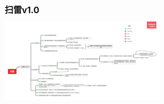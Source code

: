 # 扫雷v1.0

<img src="https://github.com/CN-wty/Mini-game-of-WEB/blob/master/img/%E6%89%AB%E9%9B%B7.png" alt="">
